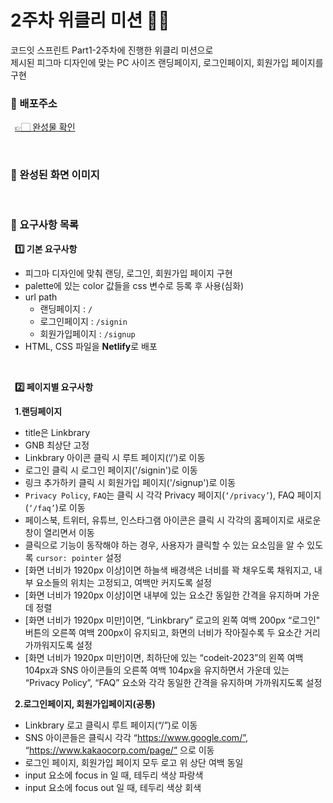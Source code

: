 # 2주차 위클리 미션 👋🏻

코드잇 스프린트 Part1-2주차에 진행한 위클리 미션으로<br/>
제시된 피그마 디자인에 맞는 PC 사이즈 랜딩페이지, 로그인페이지, 회원가입 페이지를 구현
<br/>

### 📌 배포주소

&ensp;[👉🏻 완성물 확인]()

<br/>

### 📌 완성된 화면 이미지  
<br/>

### 📌 요구사항 목록

&ensp;**1️⃣ 기본 요구사항**

- 피그마 디자인에 맞춰 랜딩, 로그인, 회원가입 페이지 구현
- palette에 있는 color 값들을 css 변수로 등록 후 사용(심화)
- url path
  - 랜딩페이지 : `/`
  - 로그인페이지 : `/signin`
  - 회원가입페이지 : `/signup`
- HTML, CSS 파일을 **Netlify**로 배포
  
<br/>

&ensp;**2️⃣ 페이지별 요구사항**

&ensp;**1.랜딩페이지**

- title은 Linkbrary
- GNB 최상단 고정
- Linkbrary 아이콘 클릭 시 루트 페이지(‘/’)로 이동
- 로그인 클릭 시 로그인 페이지('/signin')로 이동
- 링크 추가하키 클릭 시 회원가입 페이지('/signup')로 이동
- `Privacy Policy`, `FAQ`는 클릭 시 각각 Privacy 페이지(`‘/privacy’`), FAQ 페이지(`‘/faq’`)로 이동
- 페이스북, 트위터, 유튜브, 인스타그램 아이콘은 클릭 시 각각의 홈페이지로 새로운 창이 열리면서 이동
- 클릭으로 기능이 동작해야 하는 경우, 사용자가 클릭할 수 있는 요소임을 알 수 있도록 `cursor: pointer` 설정
- [화면 너비가 1920px 이상]이면 하늘색 배경색은 너비를 꽉 채우도록 채워지고, 내부 요소들의 위치는 고정되고, 여백만 커지도록 설정
- [화면 너비가 1920px 이상]이면 내부에 있는 요소간 동일한 간격을 유지하며 가운데 정렬
- [화면 너비가 1920px 미만]이면, “Linkbrary” 로고의 왼쪽 여백 200px “로그인" 버튼의 오른쪽 여백 200px이 유지되고, 화면의 너비가 작아질수록 두 요소간 거리 가까워지도록 설정
- [화면 너비가 1920px 미만]이면, 최하단에 있는 “codeit-2023”의 왼쪽 여백 104px과 SNS 아이콘들의 오른쪽 여백 104px을 유지하면서 가운데 있는 “Privacy Policy”, “FAQ” 요소와 각각 동일한 간격을 유지하며 가까워지도록 설정
  <br/>

&ensp;**2.로그인페이지, 회원가입페이지(공통)**

- Linkbrary 로고 클릭시 루트 페이지(“/”)로 이동
- SNS 아이콘들은 클릭시 각각 “https://www.google.com/”, “https://www.kakaocorp.com/page/” 으로 이동
- 로그인 페이지, 회원가입 페이지 모두 로고 위 상단 여백 동일
- input 요소에 focus in 일 때, 테두리 색상 파랑색
- input 요소에 focus out 일 때, 테두리 색상 회색
  
<br/>


